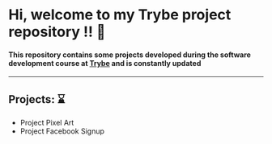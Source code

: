 Hi, welcome to my Trybe project repository !! :rocket:
==========================

#### This repository contains some projects developed during the software development course at [Trybe](https://www.betrybe.com/) and is constantly updated
---

## Projects: :hourglass:
   
   * Project Pixel Art
   * Project Facebook Signup
  
